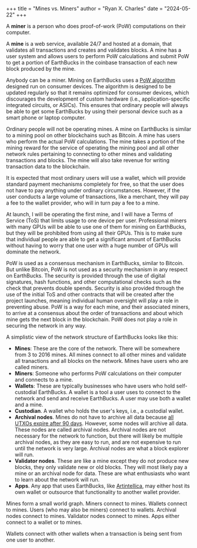 +++
title = "Mines vs. Miners"
author = "Ryan X. Charles"
date = "2024-05-22"
+++

A **miner** is a person who does proof-of-work (PoW) computations on their
computer.

A **mine** is a web service, available 24/7 and hosted at a domain, that validates
all transactions and creates and validates blocks. A mine has a user system and
allows users to perform PoW calculations and submit PoW to get a portion of
EarthBucks in the coinbase transaction of each new block produced by the mine.

Anybody can be a miner. Mining on EarthBucks uses a [PoW
algorithm](./2024-04-25-a-pow-algo-for-gpus.md) designed run on consumer
devices. The algorithm is designed to be updated regularly so that it remains
optimized for consumer devices, which discourages the development of custom
hardware (i.e., application-specific integrated circuits, or ASICs). This
ensures that ordinary people will always be able to get some EarthBucks by using
their personal device such as a smart phone or laptop computer.

Ordinary people will not be operating mines. A mine on EarthBucks is similar to a
mining pool on other blockchains such as Bitcoin. A mine has users who perform
the actual PoW calculations. The mine takes a portion of the mining reward for
the service of operating the mining pool and all other network rules pertaining
to connecting to other mines and validating transactions and blocks. The mine
will also take revenue for writing transaction data to the blockchain.

It is expected that most ordinary users will use a wallet, which will provide
standard payment mechanisms completely for free, so that the user does not have
to pay anything under ordinary circumstances. However, if the user conducts a
large volume of transactions, like a merchant, they will pay a fee to the wallet
provider, who will in turn pay a fee to a mine.

At launch, I will be operating the first mine, and I will have a Terms of
Service (ToS) that limits usage to one device per user. Professional miners with
many GPUs will be able to use one of them for mining on EarthBucks, but they
will be prohibited from using all their GPUs. This is to make sure that
individual people are able to get a significant amount of EarthBucks without
having to worry that one user with a huge number of GPUs will dominate the
network.

PoW is used as a consensus mechanism in EarthBucks, similar to Bitcoin. But
unlike Bitcoin, PoW is not used as a security mechanism in any respect on
EarthBucks. The security is provided through the use of digital signatures, hash
functions, and other computational checks such as the check that prevents double
spends. Security is also provided through the use of the initial ToS and other
contracts that will be created after the project launches, meaning individual
human oversight will play a role in preventing abuse. PoW is a way for each
mine, and their associated miners, to arrive at a consensus about the order of
transactions and about which mine gets the next block in the blockchain. PoW
does not play a role in securing the network in any way.

A simplistic view of the network structure of EarthBucks looks like this:

- **Mines**: These are the core of the network. There will be somewhere from 3
  to 2016 mines. All mines connect to all other mines and validate all
  tranactions and all blocks on the network. Mines have users who are called
  miners.
- **Miners**: Someone who performs PoW calculations on their computer and
  connects to a mine.
- **Wallets**: These are typically businesses who have users who hold
  self-custodial EarthBucks. A wallet is a tool a user uses to connect to the
  network and send and receive EarthBucks. A user may use both a wallet and a
  mine.
- **Custodian**. A wallet who holds the user's keys, i.e., a custodial wallet.
- **Archival nodes**. Mines do not have to archive all data because [all UTXOs
  expire after 90 days](./2024-05-18-why-all-utxos-expire.md). However, some nodes
  will archive all data. These nodes are called archival nodes. Archival nodes
  are not necessary for the network to function, but there will likely be
  multiple archival nodes, as they are easy to run, and are not expensive to run
  until the network is very large. Archival nodes are what a block explorer will
  run.
- **Validator nodes**. These are like a mine except they do not produce new
  blocks, they only validate new or old blocks. They will most likely pay a mine
  or an archival node for data. These are what enthusiasts who want to learn
  about the network will run.
- **Apps**. Any app that uses EarthBucks, like
  [Artintellica](https://artintellica.com), may either host its own wallet or
  outsource that functionality to another wallet provider.

Mines form a small world graph. Miners connect to mines. Wallets connect to
mines. Users (who may also be miners) connect to wallets. Archival nodes connect
to mines. Validator nodes connect to mines. Apps either connect to a wallet or
to mines.

Wallets connect with other wallets when a transaction is being sent from one
user to another.
